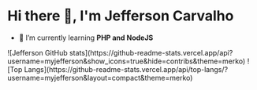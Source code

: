 <h1> Hi there 👋, I'm Jefferson Carvalho </h1>

- 🌱 I’m currently learning **PHP and NodeJS**

<div>
  ![Jefferson GitHub stats](https://github-readme-stats.vercel.app/api?username=myjefferson&show_icons=true&hide=contribs&theme=merko)
  ![Top Langs](https://github-readme-stats.vercel.app/api/top-langs/?username=myjefferson&layout=compact&theme=merko)
</div>

<!--
**myjefferson/myjefferson** is a ✨ _special_ ✨ repository because its `README.md` (this file) appears on your GitHub profile.

Here are some ideas to get you started:

- 🔭 I’m currently working on ...

- 👯 I’m looking to collaborate on ...
- 🤔 I’m looking for help with ...
- 💬 Ask me about ...
- 📫 How to reach me: ...
- 😄 Pronouns: ...
- ⚡ Fun fact: ...
-->
